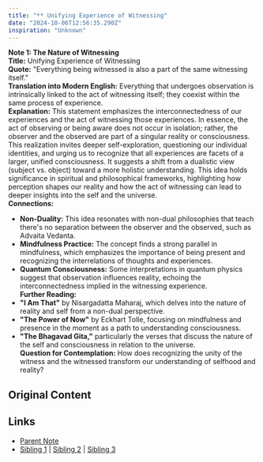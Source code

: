 ```yaml
---
title: "** Unifying Experience of Witnessing"
date: "2024-10-06T12:56:35.290Z"
inspiration: "Unknown"
---
```


  
**Note 1: The Nature of Witnessing**  
**Title:** Unifying Experience of Witnessing  
**Quote:** "Everything being witnessed is also a part of the same witnessing itself."  
**Translation into Modern English:** Everything that undergoes observation is intrinsically linked to the act of witnessing itself; they coexist within the same process of experience.   
**Explanation:** This statement emphasizes the interconnectedness of our experiences and the act of witnessing those experiences. In essence, the act of observing or being aware does not occur in isolation; rather, the observer and the observed are part of a singular reality or consciousness. This realization invites deeper self-exploration, questioning our individual identities, and urging us to recognize that all experiences are facets of a larger, unified consciousness. It suggests a shift from a dualistic view (subject vs. object) toward a more holistic understanding. This idea holds significance in spiritual and philosophical frameworks, highlighting how perception shapes our reality and how the act of witnessing can lead to deeper insights into the self and the universe.  
**Connections:**  
- **Non-Duality:** This idea resonates with non-dual philosophies that teach there's no separation between the observer and the observed, such as Advaita Vedanta.  
- **Mindfulness Practice:** The concept finds a strong parallel in mindfulness, which emphasizes the importance of being present and recognizing the interrelations of thoughts and experiences.  
- **Quantum Consciousness:** Some interpretations in quantum physics suggest that observation influences reality, echoing the interconnectedness implied in the witnessing experience.  
**Further Reading:**  
- **"I Am That"** by Nisargadatta Maharaj, which delves into the nature of reality and self from a non-dual perspective.  
- **"The Power of Now"** by Eckhart Tolle, focusing on mindfulness and presence in the moment as a path to understanding consciousness.  
- **"The Bhagavad Gita,"** particularly the verses that discuss the nature of the self and consciousness in relation to the universe.  
**Question for Contemplation:** How does recognizing the unity of the witness and the witnessed transform our understanding of selfhood and reality?  


## Original Content



## Links

- [Parent Note](/parent-note.md)
- [Sibling 1](/zettel1.md) | [Sibling 2](/zettel2.md) | [Sibling 3](/zettel3.md)
